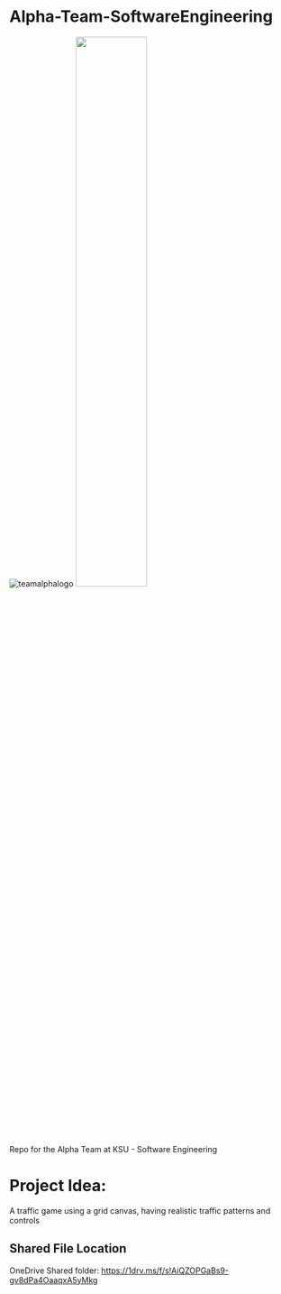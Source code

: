 # Alpha-Team-SoftwareEngineering
![teamalphalogo](https://user-images.githubusercontent.com/34782511/191133941-1f1a61ec-3aa8-43db-bca8-6e63eb1f3061.jpg)
<img src="url" width="50%" height="50%">

Repo for the Alpha Team at KSU - Software Engineering

# Project Idea:
A traffic game using a grid canvas, having realistic traffic patterns and controls


## Shared File Location
OneDrive Shared folder: https://1drv.ms/f/s!AiQZOPGaBs9-gv8dPa4OaaqxA5yMkg
